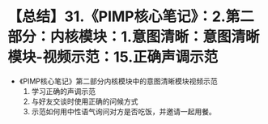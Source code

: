 # 【总结】31.《PIMP核心笔记》：2.第二部分：内核模块：1.意图清晰：意图清晰模块-视频示范：15.正确声调示范

-   《PIMP核心笔记》第二部分内核模块中的意图清晰模块视频示范
    1.  学习正确的声调示范
    2.  与好友交谈时使用正确的问候方式
    3.  示范如何用中性语气询问对方是否吃饭，并邀请一起用餐。